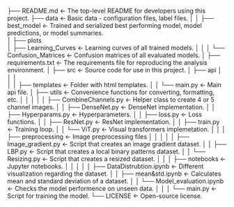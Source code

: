├── README.md                       <- The top-level README for developers using this project.
├── data                            <- Basic data - configuration files, label files.
│
│
├── best_model                      <- Trained and serialized best performing model, model predictions, or model summaries.           
│
├── plots                
│   ├── Learning_Curves             <- Learning curves of all trained models.
│   │
│   └── Confusion_Matrices          <- Confusion matrices of all evaluated models.
│
├── requirements.txt                <- The requirements file for reproducing the analysis environment.
│
├── src                             <- Source code for use in this project.
│   ├── api
│   │   │       
│   │   ├── templates               <- Folder with html templates.
│   │   └── main.py                 <- Main api file.
│   ├── utils                       <- Convenience functions for converting, formatting, etc.
│   │   │
│   │   ├── CombineChannels.py      <- Helper class to create 4 or 5 channel images.
│   │   ├── DenseNet.py             <- DenseNet implementation.
│   │   ├── Hyperparams.py          <- Hyperparameters.
│   │   ├── loss.py                 <- Loss functions.
│   │   ├── ResNet.py               <- ResNet implementation.
│   │   ├── train.py                <- Training loop.
│   │   └── ViT.py                  <- Visual transformers implemetation.
│   │
│   ├── preprocessing               <- Image preprocessing files
│   │   │
│   │   ├── Image_gradient.py       <- Script that creates an image gradient dataset.
│   │   ├── LBP.py                  <- Script that creates a local binary patterns dataset.
│   │   └── Resizing.py             <- Script that creates a resized dataset.
│   │
│   ├── notebooks                   <- Jupyter notebooks.
│   │   │
│   │   ├── DataDistrubtion.ipynb   <- Different visualization regarding the dataset.
│   │   ├── mean&std.ipynb          <- Calculates mean and standard deviation of a dataset.
│   │   └── Model_evaluation.ipynb  <- Checks the model performence on unseen data.
│   │
│   └── main.py                     <- Script for training the model.
└── LICENSE                         <- Open-source license.